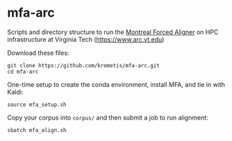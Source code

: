 # mfa-arc
Scripts and directory structure to run the [Montreal Forced Aligner](http://montreal-forced-aligner.readthedocs.io) on HPC infrastructure at Virginia Tech (https://www.arc.vt.edu)

Download these files:
```
git clone https://github.com/krometis/mfa-arc.git
cd mfa-arc
```
One-time setup to create the conda environment, install MFA, and tie in with Kaldi:
```
source mfa_setup.sh
```
Copy your corpus into `corpus/` and then submit a job to run alignment:
```
sbatch mfa_align.sh
```
